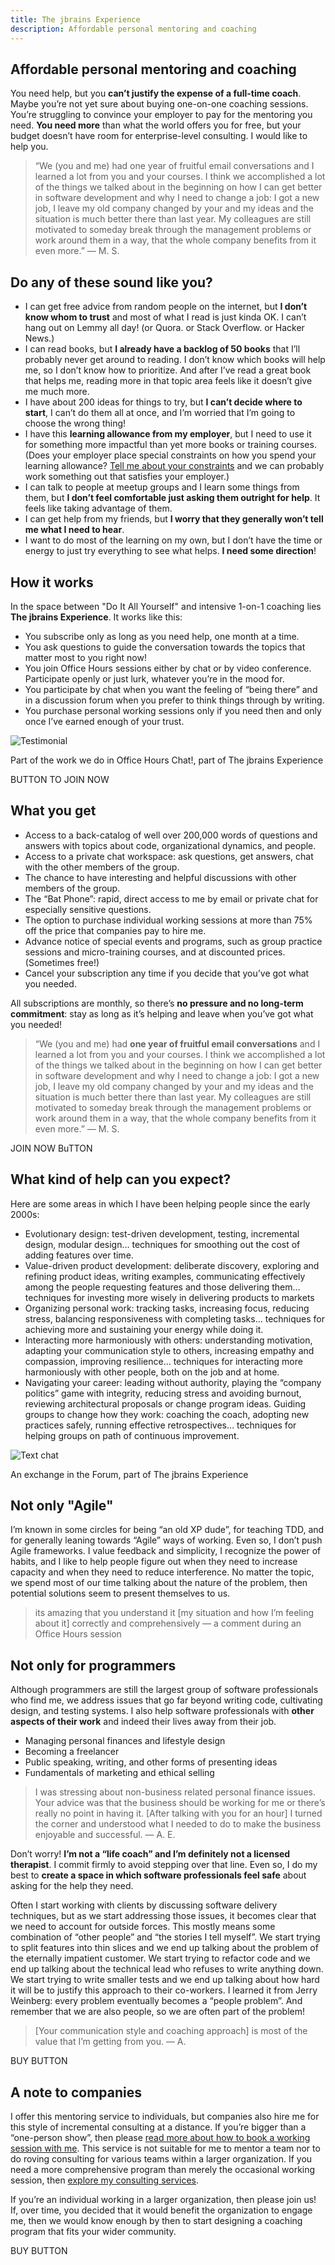 ```yaml
---
title: The jbrains Experience
description: Affordable personal mentoring and coaching
---
```


## Affordable personal mentoring and coaching

You need help, but you **can’t justify the expense of a full-time coach**. Maybe you’re not yet sure about buying one-on-one coaching sessions. You’re struggling to convince your employer to pay for the mentoring you need. **You need more** than what the world offers you for free, but your budget doesn’t have room for enterprise-level consulting. I would like to help you.

> “We (you and me) had one year of fruitful email conversations and I learned a lot from you and your courses. I think we accomplished a lot of the things we talked about in the beginning on how I can get better in software development and why I need to change a job: I got a new job, I leave my old company changed by your and my ideas and the situation is much better there than last year. My colleagues are still motivated to someday break through the management problems or work around them in a way, that the whole company benefits from it even more.” — M. S.

## Do any of these sound like you?

- I can get free advice from random people on the internet, but **I don’t know whom to trust** and most of what I read is just kinda OK. I can’t hang out on Lemmy all day! (or Quora. or Stack Overflow. or Hacker News.)
- I can read books, but **I already have a backlog of 50 books** that I’ll probably never get around to reading. I don’t know which books will help me, so I don’t know how to prioritize. And after I’ve read a great book that helps me, reading more in that topic area feels like it doesn’t give me much more.
- I have about 200 ideas for things to try, but **I can’t decide where to start**, I can’t do them all at once, and I’m worried that I’m going to choose the wrong thing!
- I have this **learning allowance from my employer**, but I need to use it for something more impactful than yet more books or training courses. (Does your employer place special constraints on how you spend your learning allowance? [Tell me about your constraints](/contact/) and we can probably work something out that satisfies your employer.)
- I can talk to people at meetup groups and I learn some things from them, but **I don’t feel comfortable just asking them outright for help**. It feels like taking advantage of them.
- I can get help from my friends, but **I worry that they generally won’t tell me what I need to hear**.
- I want to do most of the learning on my own, but I don’t have the time or energy to just try everything to see what helps. **I need some direction**!

## How it works

In the space between "Do It All Yourself" and intensive 1-on-1 coaching lies **The jbrains Experience**. It works like this:

- You subscribe only as long as you need help, one month at a time.
- You ask questions to guide the conversation towards the topics that matter most to you right now!
- You join Office Hours sessions either by chat or by video conference. Participate openly or just lurk, whatever you’re in the mood for.
- You participate by chat when you want the feeling of “being there” and in a discussion forum when you prefer to think things through by writing.
- You purchase personal working sessions only if you need then and only once I’ve earned enough of your trust.

![Testimonial](../../assets/ivett-ordog-testimonial.png)

Part of the work we do in Office Hours Chat!, part of The jbrains Experience

BUTTON TO JOIN NOW

## What you get

- Access to a back-catalog of well over 200,000 words of questions and answers with topics about code, organizational dynamics, and people.
- Access to a private chat workspace: ask questions, get answers, chat with the other members of the group.
- The chance to have interesting and helpful discussions with other members of the group.
- The “Bat Phone”: rapid, direct access to me by email or private chat for especially sensitive questions.
- The option to purchase individual working sessions at more than 75% off the price that companies pay to hire me.
- Advance notice of special events and programs, such as group practice sessions and micro-training courses, and at discounted prices. (Sometimes free!)
- Cancel your subscription any time if you decide that you’ve got what you needed.

All subscriptions are monthly, so there’s **no pressure and no long-term commitment**: stay as long as it’s helping and leave when you’ve got what you needed!

> “We (you and me) had **one year of fruitful email conversations** and I learned a lot from you and your courses. I think we accomplished a lot of the things we talked about in the beginning on how I can get better in software development and why I need to change a job: I got a new job, I leave my old company changed by your and my ideas and the situation is much better there than last year. My colleagues are still motivated to someday break through the management problems or work around them in a way, that the whole company benefits from it even more.” — M. S.

JOIN NOW BuTTON

## What kind of help can you expect?

Here are some areas in which I have been helping people since the early 2000s:

- Evolutionary design: test-driven development, testing, incremental design, modular design… techniques for smoothing out the cost of adding features over time.
- Value-driven product development: deliberate discovery, exploring and refining product ideas, writing examples, communicating effectively among the people requesting features and those delivering them… techniques for investing more wisely in delivering products to markets
- Organizing personal work: tracking tasks, increasing focus, reducing stress, balancing responsiveness with completing tasks… techniques for achieving more and sustaining your energy while doing it.
- Interacting more harmoniously with others: understanding motivation, adapting your communication style to others, increasing empathy and compassion, improving resilience… techniques for interacting more harmoniously with other people, both on the job and at home.
- Navigating your career: leading without authority, playing the “company politics” game with integrity, reducing stress and avoiding burnout, reviewing architectural proposals or change program ideas.
Guiding groups to change how they work: coaching the coach, adopting new practices safely, running effective retrospectives… techniques for helping groups on path of continuous improvement.

![Text chat](../../assets/hit-the-nail-on-the-head-640w.png)

An exchange in the Forum, part of The jbrains Experience

## Not only "Agile"

I’m known in some circles for being “an old XP dude”, for teaching TDD, and for generally leaning towards “Agile” ways of working. Even so, I don’t push Agile frameworks. I value feedback and simplicity, I recognize the power of habits, and I like to help people figure out when they need to increase capacity and when they need to reduce interference. No matter the topic, we spend most of our time talking about the nature of the problem, then potential solutions seem to present themselves to us.

> its amazing that you understand it [my situation and how I’m feeling about it] correctly and comprehensively — a comment during an Office Hours session

## Not only for programmers

Although programmers are still the largest group of software professionals who find me, we address issues that go far beyond writing code, cultivating design, and testing systems. I also help software professionals with **other aspects of their work** and indeed their lives away from their job.

- Managing personal finances and lifestyle design
- Becoming a freelancer
- Public speaking, writing, and other forms of presenting ideas
- Fundamentals of marketing and ethical selling

> I was stressing about non-business related personal finance issues. Your advice was that the business should be working for me or there’s really no point in having it. [After talking with you for an hour] I turned the corner and understood what I needed to do to make the business enjoyable and successful. — A. E.

Don’t worry! **I’m not a “life coach” and I’m definitely not a licensed therapist**. I commit firmly to avoid stepping over that line. Even so, I do my best to **create a space in which software professionals feel safe** about asking for the help they need.

Often I start working with clients by discussing software delivery techniques, but as we start addressing those issues, it becomes clear that we need to account for outside forces. This mostly means some combination of “other people” and “the stories I tell myself”. We start trying to split features into thin slices and we end up talking about the problem of the eternally impatient customer. We start trying to refactor code and we end up talking about the technical lead who refuses to write anything down. We start trying to write smaller tests and we end up talking about how hard it will be to justify this approach to their co-workers. I learned it from Jerry Weinberg: every problem eventually becomes a “people problem”. And remember that we are also people, so we are often part of the problem!

> [Your communication style and coaching approach] is most of the value that I’m getting from you. — A. 

BUY BUTTON

## A note to companies 

I offer this mentoring service to individuals, but companies also hire me for this style of incremental consulting at a distance. If you’re bigger than a “one-person show”, then please [read more about how to book a working session with me](/working-sessions/). This service is not suitable for me to mentor a team nor to do roving consulting for various teams within a larger organization. If you need a more comprehensive program than merely the occasional working session, then [explore my consulting services](/consulting/).

If you’re an individual working in a larger organization, then please join us! If, over time, you decided that it would benefit the organization to engage me, then we would know enough by then to start designing a coaching program that fits your wider community.

BUY BUTTON